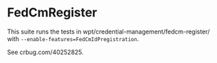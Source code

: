 # FedCmRegister
This suite runs the tests in wpt/credential-management/fedcm-register/ with
`--enable-features=FedCmIdPregistration`.

See crbug.com/40252825.
